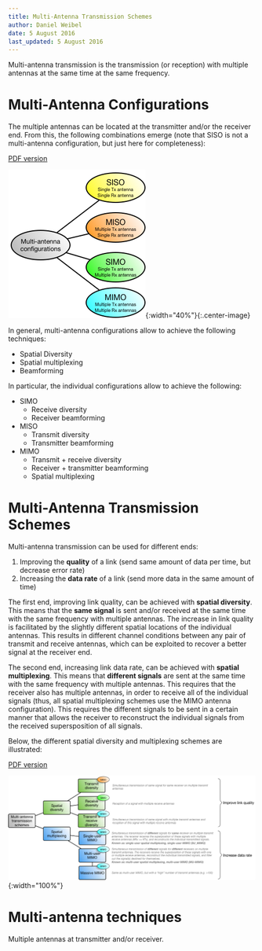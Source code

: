 ```yaml
---
title: Multi-Antenna Transmission Schemes
author: Daniel Weibel
date: 5 August 2016
last_updated: 5 August 2016
---
```


Multi-antenna transmission is the transmission (or reception) with multiple antennas at the same time at the same frequency.



# Multi-Antenna Configurations

The multiple antennas can be located at the transmitter and/or the receiver end. From this, the following combinations emerge (note that SISO is not a multi-antenna configuration, but just here for completeness):

[PDF version](assets/multi-antenna_configurations.pdf)

![Multi-Antenna Configurations](assets/multi-antenna_configurations.png){:width="40%"}{:.center-image}

In general, multi-antenna configurations allow to achieve the following techniques:

-   Spatial Diversity
-   Spatial multiplexing
-   Beamforming

In particular, the individual configurations allow to achieve the following:

-   SIMO
    -   Receive diversity
    -   Receiver beamforming
-   MISO
    -   Transmit diversity
    -   Transmitter beamforming
-   MIMO
    -   Transmit + receive diversity
    -   Receiver + transmitter beamforming
    -   Spatial multiplexing


# Multi-Antenna Transmission Schemes

Multi-antenna transmission can be used for different ends:

1. Improving the **quality** of a link (send same amount of data per time, but decrease error rate)
2. Increasing the **data rate** of a link (send more data in the same amount of time)

The first end, improving link quality, can be achieved with **spatial diversity**. This means that the **same signal** is sent and/or received at the same time with the same frequency with multiple antennas. The increase in link quality is facilitated by the slightly different spatial locations of the individual antennas. This results in different channel conditions between any pair of transmit and receive antennas, which can be exploited to recover a better signal at the receiver end.

The second end, increasing link data rate, can be achieved with **spatial multiplexing**. This means that **different signals** are sent at the same time with the same frequency with multiple antennas. This requires that the receiver also has multiple antennas, in order to receive all of the individual signals (thus, all spatial multiplexing schemes use the MIMO antenna configuration). This requires the different signals to be sent in a certain manner that allows the receiver to reconstruct the individual signals from the received supersposition of all signals.

Below, the different spatial diversity and multiplexing schemes are illustrated:

[PDF version](assets/multi-antenna_schemes.pdf)

![Multi-Antenna Transmission Schemes](assets/multi-antenna_schemes.png){:width="100%"}


Multi-antenna techniques
========================

Multiple antennas at transmitter and/or receiver.

